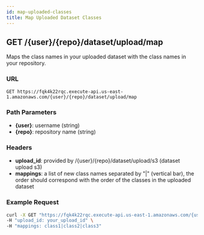 ```yaml
---
id: map-uploaded-classes
title: Map Uploaded Dataset Classes
---
```


## GET /\{user\}/\{repo\}/dataset/upload/map

Maps the class names in your uploaded dataset with the class names in your repository.

### URL

`GET https://fqk4k22rqc.execute-api.us-east-1.amazonaws.com/{user}/{repo}/dataset/upload/map`

### Path Parameters

- **\{user\}**: username (string)
- **\{repo\}**: repository name (string)

### Headers

- **upload_id**: provided by /\{user\}/\{repo\}/dataset/upload/s3 (dataset upload s3)
- **mappings**: a list of new class names separated by "|" (vertical bar), the order should correspond with the order of the classes in the uploaded dataset

### Example Request

```bash
curl -X GET "https://fqk4k22rqc.execute-api.us-east-1.amazonaws.com/{username}/{repo}/dataset/upload/map" \
-H "upload_id: your_upload_id" \
-H "mappings: class1|class2|class3"
```